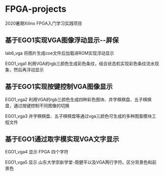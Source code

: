 # FPGA-projects
2020暑期Xilinx FPGA入门学习实践项目

## 基于EGO1实现VGA图像浮动显示--屏保
lab6_vga 将图片生成coe文件后加载进ROM实现浮动显示

EGO1_vga1 利用VGA的rgb三颜色生成彩色条纹，结合状态机实现彩色条纹流水现象，然后再浮动显示

## 基于EGO1实现按键控制VGA图像显示
EGO1_vga2 利用VGA的rgb三颜色生成四种彩色图块、井字棋棋盘、五子棋棋盘，通过按键控制不同图像的切换

EGO1_vga3  井字棋棋盘、五子棋棋盘等通过vga三颜色可生成的多种图案模块工程文件

## 基于EGO1通过取字模实现VGA文字显示
EGO1_vga4 显示 FPGA 四个字符

EGO1_vga5 显示 山东大学崇新学堂-周健平以及VGA两行字符。区分背景色和前景色

